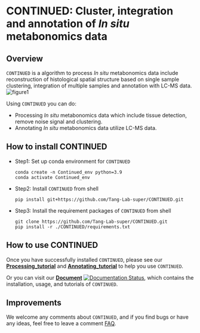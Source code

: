 # CONTINUED: Cluster, integration and annotation of *In situ* metabonomics data


## Overview
`CONTINUED` is a algorithm to process *In situ* metabonomics data include reconstruction of histological spatial structure based on single sample clustering, integration of multiple samples and annotation with LC-MS data.
![figure1](./docs/Img/Overview.png)


Using `CONTINUED` you can do:
* Processing *In situ* metabonomics data which include tissue detection, remove noise signal and clustering.
* Annotating *In situ* metabonomics data utilize LC-MS data.

## How to install CONTINUED
* Step1: Set up conda environment for `CONTINUED`
  ```
  conda create -n Continued_env python=3.9
  conda activate Continued_env
  ```
* Step2: Install `CONTINUED` from shell
  ```
  pip install git+https://github.com/Tang-Lab-super/CONTINUED.git
  ```
* Step3: Install the requirement packages of `CONTINUED` from shell
  ```
  git clone https://github.com/Tang-Lab-super/CONTINUED.git
  pip install -r ./CONTINUED/requirements.txt
  ```

## How to use CONTINUED
Once you have successfully installed `CONTINUED`, please see our [**Processing_tutorial**](./Tutorial/1.Tutorial.process.ipynb) and [**Annotating_tutorial**](./Tutorial/2.Tutorial.annotation.ipynb) to help you use `CONTINUED`.

Or you can visit our [**Document**](https://continued-doc.readthedocs.io/en/latest/index.html) [![Documentation Status](https://readthedocs.org/projects/continued-doc/badge/?version=latest)](https://continued-doc.readthedocs.io/en/latest/?badge=latest), which contains the installation, usage, and tutorials of `CONTINUED`.


## Improvements
We welcome any comments about `CONTINUED`, and if you find bugs or have any ideas, feel free to leave a comment [FAQ](https://github.com/Tang-Lab-super/PROST/labels/FAQ).


